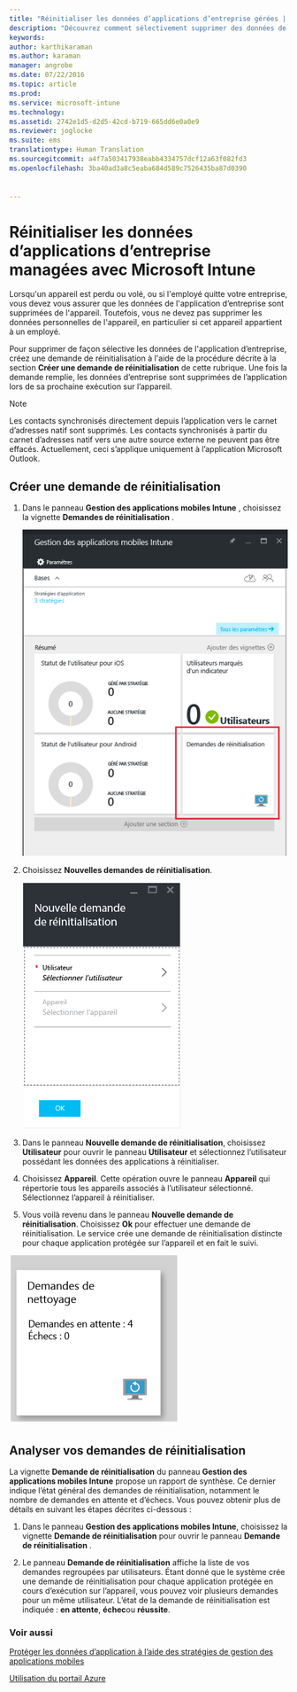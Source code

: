 ```yaml
---
title: "Réinitialiser les données d’applications d’entreprise gérées | Microsoft Intune"
description: "Découvrez comment sélectivement supprimer des données de votre entreprise à partir d’appareils à distance."
keywords: 
author: karthikaraman
ms.author: karaman
manager: angrobe
ms.date: 07/22/2016
ms.topic: article
ms.prod: 
ms.service: microsoft-intune
ms.technology: 
ms.assetid: 2742e1d5-d2d5-42cd-b719-665dd6e0a0e9
ms.reviewer: joglocke
ms.suite: ems
translationtype: Human Translation
ms.sourcegitcommit: a4f7a503417938eabb4334757dcf12a63f082fd3
ms.openlocfilehash: 3ba40ad3a8c5eaba684d589c7526435ba87d0390


---
```


# Réinitialiser les données d’applications d’entreprise managées avec Microsoft Intune
Lorsqu'un appareil est perdu ou volé, ou si l'employé quitte votre entreprise, vous devez vous assurer que les données de l'application d’entreprise sont supprimées de l'appareil. Toutefois, vous ne devez pas supprimer les données personnelles de l'appareil, en particulier si cet appareil appartient à un employé.

Pour supprimer de façon sélective les données de l'application d’entreprise, créez une demande de réinitialisation à l'aide de la procédure décrite à la section **Créer une demande de réinitialisation** de cette rubrique.  Une fois la demande remplie, les données d’entreprise sont supprimées de l’application lors de sa prochaine exécution sur l’appareil.
>[!NOTE]
> Les contacts synchronisés directement depuis l’application vers le carnet d’adresses natif sont supprimés. Les contacts synchronisés à partir du carnet d’adresses natif vers une autre source externe ne peuvent pas être effacés. Actuellement, ceci s’applique uniquement à l’application Microsoft Outlook.



## Créer une demande de réinitialisation

1.  Dans le panneau **Gestion des applications mobiles Intune** , choisissez la vignette **Demandes de réinitialisation** .

    ![Capture d’écran du panneau Gestion des applications mobiles Intune avec vignette Résumé](../media/AppManagement/AzurePortal_MAM_WipeRequests.png)

2.  Choisissez **Nouvelles demandes de réinitialisation**.

    ![Capture d'écran du panneau Nouvelle demande de réinitialisation](../media/AppManagement/AzurePortal_MAM_NewWipeRequest.png)

3.  Dans le panneau **Nouvelle demande de réinitialisation**, choisissez **Utilisateur** pour ouvrir le panneau **Utilisateur** et sélectionnez l’utilisateur possédant les données des applications à réinitialiser.

4.  Choisissez **Appareil**.  Cette opération ouvre le panneau **Appareil** qui répertorie tous les appareils associés à l’utilisateur sélectionné.  Sélectionnez l’appareil à réinitialiser.

5.  Vous voilà revenu dans le panneau **Nouvelle demande de réinitialisation**. Choisissez **Ok** pour effectuer une demande de réinitialisation. Le service crée une demande de réinitialisation distincte pour chaque application protégée sur l’appareil et en fait le suivi.


![Capture d'écran de la mosaïque de demande de réinitialisation ](../media/AppManagement/AzurePortal_MAM_WipeRequestsSummary.png)

## Analyser vos demandes de réinitialisation
La vignette **Demande de réinitialisation** du panneau **Gestion des applications mobiles Intune** propose un rapport de synthèse.  Ce dernier indique l’état général des demandes de réinitialisation, notamment le nombre de demandes en attente et d’échecs. Vous pouvez obtenir plus de détails en suivant les étapes décrites ci-dessous :

1.  Dans le panneau **Gestion des applications mobiles Intune**, choisissez la vignette **Demande de réinitialisation** pour ouvrir le panneau **Demande de réinitialisation** .

2.  Le panneau **Demande de réinitialisation** affiche la liste de vos demandes regroupées par utilisateurs.  Étant donné que le système crée une demande de réinitialisation pour chaque application protégée en cours d’exécution sur l’appareil, vous pouvez voir plusieurs demandes pour un même utilisateur.  L’état de la demande de réinitialisation est indiquée : **en attente**, **échec**ou **réussite**.

### Voir aussi
[Protéger les données d’application à l’aide des stratégies de gestion des applications mobiles ](protect-app-data-using-mobile-app-management-policies-with-microsoft-intune.md)

[Utilisation du portail Azure](azure-portal-for-microsoft-intune-mam-policies.md)



<!--HONumber=Oct16_HO4-->


